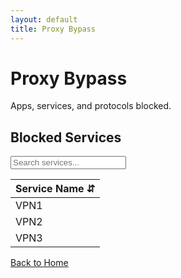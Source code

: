 ```yaml
---
layout: default
title: Proxy Bypass
---
```


# Proxy Bypass

Apps, services, and protocols blocked.

## Blocked Services

<div class="table-responsive">
  <input type="text" id="searchInput" class="form-control mb-3" placeholder="Search services...">
  <table class="table table-striped table-hover" id="dataTable">
    <thead>
      <tr>
        <th onclick="sortTable(0)">Service Name <span class="sort-icon">⇵</span></th>
      </tr>
    </thead>
    <tbody>
      <tr><td>VPN1</td></tr>
      <tr><td>VPN2</td></tr>
      <tr><td>VPN3</td></tr>
    </tbody>
  </table>
</div>

<a href="{{ site.baseurl }}/" class="btn btn-primary">Back to Home</a>

<script>
function sortTable(n) {
  var table, rows, switching, i, x, y, shouldSwitch, dir, switchcount = 0;
  table = document.getElementById("dataTable");
  switching = true;
  dir = "asc";
  while (switching) {
    switching = false;
    rows = table.rows;
    for (i = 1; i < (rows.length - 1); i++) {
      shouldSwitch = false;
      x = rows[i].getElementsByTagName("TD")[n];
      y = rows[i + 1].getElementsByTagName("TD")[n];
      if (dir == "asc") {
        if (x.innerHTML.toLowerCase() > y.innerHTML.toLowerCase()) {
          shouldSwitch = true;
          break;
        }
      } else if (dir == "desc") {
        if (x.innerHTML.toLowerCase() < y.innerHTML.toLowerCase()) {
          shouldSwitch = true;
          break;
        }
      }
    }
    if (shouldSwitch) {
      rows[i].parentNode.insertBefore(rows[i + 1], rows[i]);
      switching = true;
      switchcount++;
    } else {
      if (switchcount == 0 && dir == "asc") {
        dir = "desc";
        switching = true;
      }
    }
  }
}

document.getElementById('searchInput').addEventListener('keyup', function() {
  var input, filter, table, tr, td, i, txtValue;
  input = document.getElementById("searchInput");
  filter = input.value.toLowerCase();
  table = document.getElementById("dataTable");
  tr = table.getElementsByTagName("tr");
  for (i = 1; i < tr.length; i++) {
    td = tr[i].getElementsByTagName("td")[0];
    if (td) {
      txtValue = td.textContent || td.innerText;
      if (txtValue.toLowerCase().indexOf(filter) > -1) {
        tr[i].style.display = "";
      } else {
        tr[i].style.display = "none";
      }
    }
  }
});
</script>